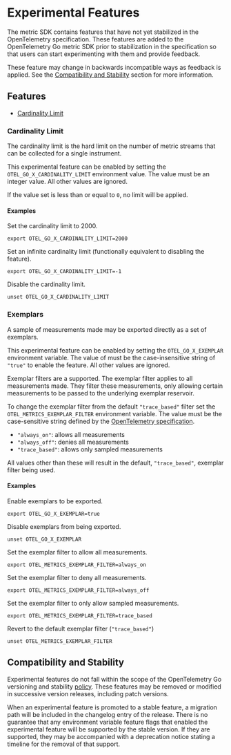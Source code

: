 # Experimental Features

The metric SDK contains features that have not yet stabilized in the OpenTelemetry specification.
These features are added to the OpenTelemetry Go metric SDK prior to stabilization in the specification so that users can start experimenting with them and provide feedback.

These feature may change in backwards incompatible ways as feedback is applied.
See the [Compatibility and Stability](#compatibility-and-stability) section for more information.

## Features

- [Cardinality Limit](#cardinality-limit)

### Cardinality Limit

The cardinality limit is the hard limit on the number of metric streams that can be collected for a single instrument.

This experimental feature can be enabled by setting the `OTEL_GO_X_CARDINALITY_LIMIT` environment value.
The value must be an integer value.
All other values are ignored.

If the value set is less than or equal to `0`, no limit will be applied.

#### Examples

Set the cardinality limit to 2000.

```console
export OTEL_GO_X_CARDINALITY_LIMIT=2000
```

Set an infinite cardinality limit (functionally equivalent to disabling the feature).

```console
export OTEL_GO_X_CARDINALITY_LIMIT=-1
```

Disable the cardinality limit.

```console
unset OTEL_GO_X_CARDINALITY_LIMIT
```

### Exemplars

A sample of measurements made may be exported directly as a set of exemplars.

This experimental feature can be enabled by setting the `OTEL_GO_X_EXEMPLAR` environment variable.
The value of must be the case-insensitive string of `"true"` to enable the feature.
All other values are ignored.

Exemplar filters are a supported.
The exemplar filter applies to all measurements made.
They filter these measurements, only allowing certain measurements to be passed to the underlying exemplar reservoir.

To change the exemplar filter from the default `"trace_based"` filter set the `OTEL_METRICS_EXEMPLAR_FILTER` environment variable.
The value must be the case-sensitive string defined by the [OpenTelemetry specification].

- `"always_on"`: allows all measurements
- `"always_off"`: denies all measurements
- `"trace_based"`: allows only sampled measurements

All values other than these will result in the default, `"trace_based"`, exemplar filter being used.

[OpenTelemetry specification]: https://github.com/open-telemetry/opentelemetry-specification/blob/a6ca2fd484c9e76fe1d8e1c79c99f08f4745b5ee/specification/configuration/sdk-environment-variables.md#exemplar

#### Examples

Enable exemplars to be exported.

```console
export OTEL_GO_X_EXEMPLAR=true
```

Disable exemplars from being exported.

```console
unset OTEL_GO_X_EXEMPLAR
```

Set the exemplar filter to allow all measurements.

```console
export OTEL_METRICS_EXEMPLAR_FILTER=always_on
```

Set the exemplar filter to deny all measurements.

```console
export OTEL_METRICS_EXEMPLAR_FILTER=always_off
```

Set the exemplar filter to only allow sampled measurements.

```console
export OTEL_METRICS_EXEMPLAR_FILTER=trace_based
```

Revert to the default exemplar filter (`"trace_based"`)

```console
unset OTEL_METRICS_EXEMPLAR_FILTER
```

## Compatibility and Stability

Experimental features do not fall within the scope of the OpenTelemetry Go versioning and stability [policy](../../VERSIONING.md).
These features may be removed or modified in successive version releases, including patch versions.

When an experimental feature is promoted to a stable feature, a migration path will be included in the changelog entry of the release.
There is no guarantee that any environment variable feature flags that enabled the experimental feature will be supported by the stable version.
If they are supported, they may be accompanied with a deprecation notice stating a timeline for the removal of that support.
